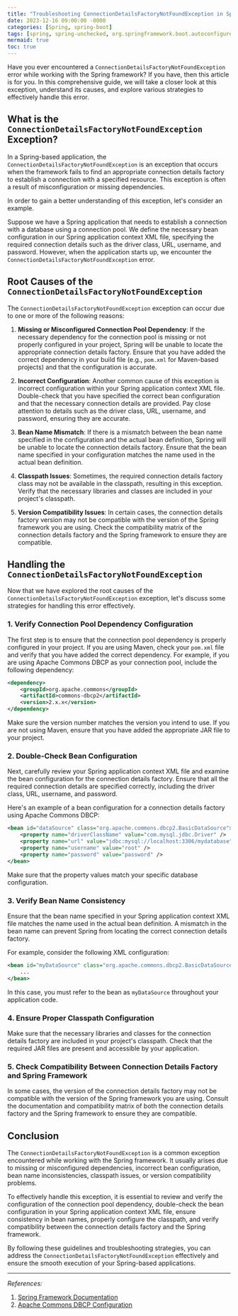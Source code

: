 ```yaml
---
title: "Troubleshooting ConnectionDetailsFactoryNotFoundException in Spring"
date: 2023-12-16 09:00:00 -0000
categories: [Spring, spring-boot]
tags: [spring, spring-unchecked, org.springframework.boot.autoconfigure.service.connection]
mermaid: true
toc: true
---
```


Have you ever encountered a `ConnectionDetailsFactoryNotFoundException` error while working with the Spring framework? If you have, then this article is for you. In this comprehensive guide, we will take a closer look at this exception, understand its causes, and explore various strategies to effectively handle this error.

## What is the `ConnectionDetailsFactoryNotFoundException` Exception?

In a Spring-based application, the `ConnectionDetailsFactoryNotFoundException` is an exception that occurs when the framework fails to find an appropriate connection details factory to establish a connection with a specified resource. This exception is often a result of misconfiguration or missing dependencies.

In order to gain a better understanding of this exception, let's consider an example.

Suppose we have a Spring application that needs to establish a connection with a database using a connection pool. We define the necessary bean configuration in our Spring application context XML file, specifying the required connection details such as the driver class, URL, username, and password. However, when the application starts up, we encounter the `ConnectionDetailsFactoryNotFoundException` error.

## Root Causes of the `ConnectionDetailsFactoryNotFoundException`

The `ConnectionDetailsFactoryNotFoundException` exception can occur due to one or more of the following reasons:

1. **Missing or Misconfigured Connection Pool Dependency**: If the necessary dependency for the connection pool is missing or not properly configured in your project, Spring will be unable to locate the appropriate connection details factory. Ensure that you have added the correct dependency in your build file (e.g., `pom.xml` for Maven-based projects) and that the configuration is accurate.

2. **Incorrect Configuration**: Another common cause of this exception is incorrect configuration within your Spring application context XML file. Double-check that you have specified the correct bean configuration and that the necessary connection details are provided. Pay close attention to details such as the driver class, URL, username, and password, ensuring they are accurate.

3. **Bean Name Mismatch**: If there is a mismatch between the bean name specified in the configuration and the actual bean definition, Spring will be unable to locate the connection details factory. Ensure that the bean name specified in your configuration matches the name used in the actual bean definition.

4. **Classpath Issues**: Sometimes, the required connection details factory class may not be available in the classpath, resulting in this exception. Verify that the necessary libraries and classes are included in your project's classpath.

5. **Version Compatibility Issues**: In certain cases, the connection details factory version may not be compatible with the version of the Spring framework you are using. Check the compatibility matrix of the connection details factory and the Spring framework to ensure they are compatible.

## Handling the `ConnectionDetailsFactoryNotFoundException`

Now that we have explored the root causes of the `ConnectionDetailsFactoryNotFoundException` exception, let's discuss some strategies for handling this error effectively.

### 1. Verify Connection Pool Dependency Configuration

The first step is to ensure that the connection pool dependency is properly configured in your project. If you are using Maven, check your `pom.xml` file and verify that you have added the correct dependency. For example, if you are using Apache Commons DBCP as your connection pool, include the following dependency:

```xml
<dependency>
    <groupId>org.apache.commons</groupId>
    <artifactId>commons-dbcp2</artifactId>
    <version>2.x.x</version>
</dependency>
```

Make sure the version number matches the version you intend to use. If you are not using Maven, ensure that you have added the appropriate JAR file to your project.

### 2. Double-Check Bean Configuration

Next, carefully review your Spring application context XML file and examine the bean configuration for the connection details factory. Ensure that all the required connection details are specified correctly, including the driver class, URL, username, and password.

Here's an example of a bean configuration for a connection details factory using Apache Commons DBCP:

```xml
<bean id="dataSource" class="org.apache.commons.dbcp2.BasicDataSource">
    <property name="driverClassName" value="com.mysql.jdbc.Driver" />
    <property name="url" value="jdbc:mysql://localhost:3306/mydatabase" />
    <property name="username" value="root" />
    <property name="password" value="password" />
</bean>
```

Make sure that the property values match your specific database configuration.

### 3. Verify Bean Name Consistency

Ensure that the bean name specified in your Spring application context XML file matches the name used in the actual bean definition. A mismatch in the bean name can prevent Spring from locating the correct connection details factory.

For example, consider the following XML configuration:

```xml
<bean id="myDataSource" class="org.apache.commons.dbcp2.BasicDataSource">
    ...
</bean>
```

In this case, you must refer to the bean as `myDataSource` throughout your application code.

### 4. Ensure Proper Classpath Configuration

Make sure that the necessary libraries and classes for the connection details factory are included in your project's classpath. Check that the required JAR files are present and accessible by your application.

### 5. Check Compatibility Between Connection Details Factory and Spring Framework

In some cases, the version of the connection details factory may not be compatible with the version of the Spring framework you are using. Consult the documentation and compatibility matrix of both the connection details factory and the Spring framework to ensure they are compatible.

## Conclusion

The `ConnectionDetailsFactoryNotFoundException` is a common exception encountered while working with the Spring framework. It usually arises due to missing or misconfigured dependencies, incorrect bean configuration, bean name inconsistencies, classpath issues, or version compatibility problems.

To effectively handle this exception, it is essential to review and verify the configuration of the connection pool dependency, double-check the bean configuration in your Spring application context XML file, ensure consistency in bean names, properly configure the classpath, and verify compatibility between the connection details factory and the Spring framework.

By following these guidelines and troubleshooting strategies, you can address the `ConnectionDetailsFactoryNotFoundException` effectively and ensure the smooth execution of your Spring-based applications.

---

*References:*

1. [Spring Framework Documentation](https://docs.spring.io/spring-framework/docs/)
2. [Apache Commons DBCP Configuration](https://commons.apache.org/proper/commons-dbcp/configuration.html)
